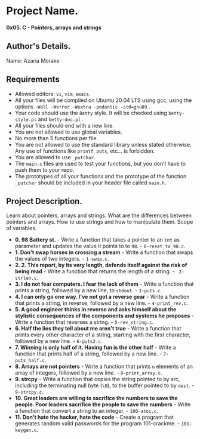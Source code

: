 # Project Name.
**0x05. C - Pointers, arrays and strings**

## Author's Details.
Name: Azaria Morake

##  Requirements
*   Allowed editors: `vi`, `vim`, `emacs`.
*   All your files will be compiled on Ubuntu 20.04 LTS using gcc, using the options `-Wall -Werror -Wextra -pedantic -std=gnu89` .
*   Your code should use the `Betty` style. It will be checked using `betty-style.pl` and `betty-doc.pl` .
*   All your files should end with a new line.
*   You are not allowed to use global variables.
*   No more than 5 functions per file.
*   You are not allowed to use the standard library unless stated otherwise. Any use of functions like  `printf`, `puts`, etc… is forbidden.
*   You are allowed to use `_putchar`.
*   The `main.c` files are used to test your functions, but you don’t have to push them to your repo.
*   The prototypes of all your functions and the prototype of the function `_putchar` should be included in your header file called `main.h`.

## Project Description.
Learn about pointers, arrays and strings. What are the differences between pointers and arrays. How to use strings and how to manipulate them. Scope of variables.

* **0. 98 Battery st.** - Write a function that takes a pointer to an `int` as parameter and updates the value it points to to `98`. - `0-reset_to_98.c`.
* **1. Don't swap horses in crossing a stream** - Write a function that swaps the values of two integers. - `1-swap.c`.
* **2. 2. This report, by its very length, defends itself against the risk of being read** - Write a function that returns the length of a string. - ` 2-strlen.c`.
* **3. I do not fear computers. I fear the lack of them** - Write a function that prints a string, followed by a new line, to `stdout`. - `3-puts.c`.
* **4. I can only go one way. I've not got a reverse gear** - Write a function that prints a string, in reverse, followed by a new line. - `4-print_rev.c`.
* **5. A good engineer thinks in reverse and asks himself about the stylistic consequences of the components and systems he proposes** - Write a function that reverses a string. - `5-rev_string.c`.
* **6. Half the lies they tell about me aren't true** - Write a function that prints every other character of a string, starting with the first character, followed by a new line. - `6-puts2.c`.
* **7. Winning is only half of it. Having fun is the other half** - Write a function that prints half of a string, followed by a new line. - `7-puts_half.c`.
* **8. Arrays are not pointers** - Write a function that prints `n` elements of an array of integers, followed by a new line. - `8-print_array.c`.
* **9. strcpy** - Write a function that copies the string pointed to by src, including the terminating null byte (`\0`), to the buffer pointed to by `dest`. - `9-strcpy.c`.
* **10. Great leaders are willing to sacrifice the numbers to save the people. Poor leaders sacrifice the people to save the numbers** - Write a function that convert a string to an integer. - `100-atoi.c`.
* **11. Don't hate the hacker, hate the code** - Create a program that generates random valid passwords for the program 101-crackme. - `101-keygen.c`.

